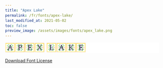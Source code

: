 ```yaml
---
title: "Apex Lake"
permalink: /fr/fonts/apex-lake/
last_modified_at: 2021-05-02
toc: false
preview_image: /assets/images/fonts/apex_lake.png
---
```

![Baumans](/assets/images/fonts/apex_lake.png)

[Download Font License](https://github.com/inkstitch/inkstitch/tree/main/fonts/apex_lake/LICENSE)
